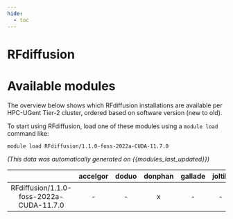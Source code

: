```yaml
---
hide:
  - toc
---
```


RFdiffusion
===========

# Available modules


The overview below shows which RFdiffusion installations are available per HPC-UGent Tier-2 cluster, ordered based on software version (new to old).

To start using RFdiffusion, load one of these modules using a `module load` command like:

```shell
module load RFdiffusion/1.1.0-foss-2022a-CUDA-11.7.0
```

*(This data was automatically generated on {{modules_last_updated}})*  

| |accelgor|doduo|donphan|gallade|joltik|shinx|skitty|
| :---: | :---: | :---: | :---: | :---: | :---: | :---: | :---: |
|RFdiffusion/1.1.0-foss-2022a-CUDA-11.7.0|-|-|x|-|-|-|-|
